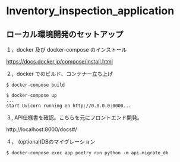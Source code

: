 # Inventory_inspection_application


## ローカル環境開発のセットアップ 

１，docker 及び docker-compose のインストール

https://docs.docker.jp/compose/install.html

２，docker でのビルド、コンテナー立ち上げ

```
$ docker-compose build

$ docker-compose up
...
start Uvicorn running on http://0.0.0.0:8000...
```


３, API仕様書を確認。こちらを元にフロントエンド開発。

http://localhost:8000/docs#/



４， (optional)DBのマイグレーション
```
$ docker-compose exec app poetry run python -m api.migrate_db
```





